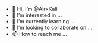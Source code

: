 - 👋 Hi, I’m @AlrxKali
- 👀 I’m interested in ...
- 🌱 I’m currently learning ...
- 💞️ I’m looking to collaborate on ...
- 📫 How to reach me ...

<!---
AlrxKali/AlrxKali is a ✨ special ✨ repository because its `README.md` (this file) appears on your GitHub profile.
You can click the Preview link to take a look at your changes.
--->

